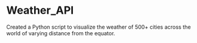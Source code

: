 # Weather_API
Created a Python script to visualize the weather of 500+ cities across the world of varying distance from the equator. 
